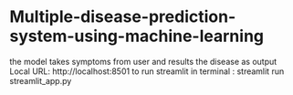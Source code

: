 # Multiple-disease-prediction-system-using-machine-learning
the model takes symptoms from user and results the disease as output
Local URL: http://localhost:8501
to run streamlit in terminal : streamlit run streamlit_app.py
